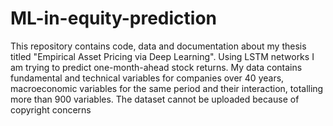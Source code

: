 # ML-in-equity-prediction

This repository contains code, data and documentation about my thesis titled "Empirical Asset Pricing via Deep Learning".
Using LSTM networks I am trying to predict one-month-ahead stock returns. My data contains fundamental and technical variables for companies over 40 years, macroeconomic variables for the same period and their interaction, totalling more than 900 variables. The dataset cannot be uploaded because of copyright concerns

